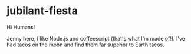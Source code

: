 # jubilant-fiesta

Hi Humans!

Jenny here, I like Node.js and coffeescript (that's what I'm made of!).
I've had tacos on the moon and find them far superior to Earth tacos. 
